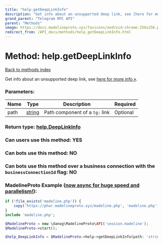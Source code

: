 ```yaml
---
title: "help.getDeepLinkInfo"
description: "Get info about an unsupported deep link, see [here for more info »](https://core.telegram.org/api/links#unsupported-links)."
grand_parent: "Telegram RPC API"
parent: "Methods"
image: https://docs.madelineproto.xyz/favicons/android-chrome-256x256.png
redirect_from: /API_docs/methods/help_getDeepLinkInfo.html
---
```

# Method: help.getDeepLinkInfo
[Back to methods index](index.html)



Get info about an unsupported deep link, see [here for more info »](https://core.telegram.org/api/links#unsupported-links).

### Parameters:

| Name     |    Type       | Description | Required |
|----------|---------------|-------------|----------|
|path|[string](/API_docs/types/string.html) | Path component of a `tg:` link | Optional|


### Return type: [help.DeepLinkInfo](/API_docs/types/help.DeepLinkInfo.html)

### Can users use this method: **YES**


### Can bots use this method: **NO**


### Can bots use this method over a business connection with the `businessConnectionId` flag: **NO**


### MadelineProto Example ([now async for huge speed and parallelism!](https://docs.madelineproto.xyz/docs/ASYNC.html)):


```php
if (!file_exists('madeline.php')) {
    copy('https://phar.madelineproto.xyz/madeline.php', 'madeline.php');
}
include 'madeline.php';

$MadelineProto = new \danog\MadelineProto\API('session.madeline');
$MadelineProto->start();

$help_DeepLinkInfo = $MadelineProto->help->getDeepLinkInfo(path: 'string', );
```

